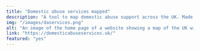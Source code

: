 ```yaml
---
title: "Domestic abuse services mapped"
description: "A tool to map domestic abuse support across the UK. Made with React, Airtable and Tailwind"
img: "/images/daservices.png"
alt: "An image of the home page of a website showing a map of the UK with clustered service numbers on it."
link: "https://domesticabuseservices.uk/"
featured: "yes"
---
```

